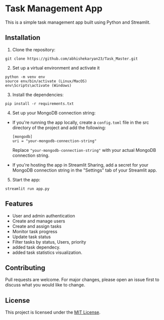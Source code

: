 # Task Management App

This is a simple task management app built using Python and Streamlit.

## Installation

1. Clone the repository:

```
git clone https://github.com/abhishekaryan23/Task_Master.git
```

2. Set up a virtual environment and activate it

```
python -m venv env
source env/bin/activate (Linux/MacOS) 
env\Scripts\activate (Windows)
```

3. Install the dependencies:

```
pip install -r requirements.txt
```
4. Set up your MongoDB connection string:

* If you're running the app locally, create a `config.toml` file in the src directory of the project and add the following:

  ```
  [mongodb]
  uri = "your-mongodb-connection-string"
  ```

  Replace `"your-mongodb-connection-string"` with your actual MongoDB connection string.

* If you're hosting the app in Streamlit Sharing, add a secret for your MongoDB connection string in the "Settings" tab of your Streamlit app.

5. Start the app:


```
streamlit run app.py
```

## Features

- User and admin authentication
- Create and manage users
- Create and assign tasks
- Monitor task progress
- Update task status
- Filter tasks by status, Users, priority
- added task dependecy.
- added task statistics visualization.

## Contributing

Pull requests are welcome. For major changes, please open an issue first to discuss what you would like to change.

## License

This project is licensed under the [MIT License](LICENSE).
